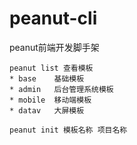 # peanut-cli
peanut前端开发脚手架

~~~
peanut list 查看模板
* base    基础模板
* admin   后台管理系统模板
* mobile  移动端模板
* datav   大屏模板

peanut init 模板名称 项目名称
~~~
